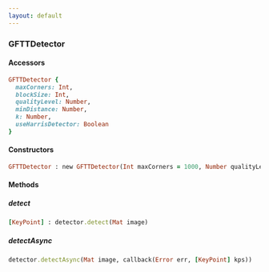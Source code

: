 ```yaml
---
layout: default
---
```


###  GFTTDetector

####  Accessors
``` ruby
GFTTDetector {
  maxCorners: Int,
  blockSize: Int,
  qualityLevel: Number,
  minDistance: Number,
  k: Number,
  useHarrisDetector: Boolean
}
```

<a name="constructors"></a>

####  Constructors
``` ruby
GFTTDetector : new GFTTDetector(Int maxCorners = 1000, Number qualityLevel = 0.01, Number minDistance = 1.0, Int blockSize = 3, Boolean useHarrisDetector = false, Number k = 0.04)
```
####  Methods

<a name="detect"></a>

#####  detect
``` ruby
[KeyPoint] : detector.detect(Mat image)
```

<a name="detectAsync"></a>

#####  detectAsync
``` ruby
detector.detectAsync(Mat image, callback(Error err, [KeyPoint] kps))
```